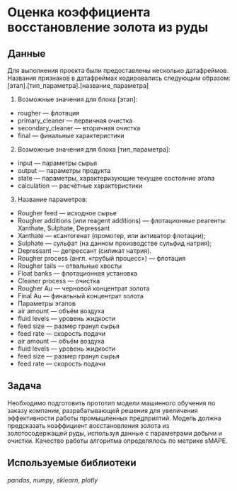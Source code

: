 # Оценка коэффициента восстановление золота из руды

## Данные

Для выполнения проекта были предоставлены несколько датафреймов. Названия признаков в датафреймах кодировались следующим образом: [этап].[тип_параметра].[название_параметра]

1. Возможные значения для блока [этап]:
- rougher — флотация
- primary_cleaner — первичная очистка
- secondary_cleaner — вторичная очистка
- final — финальные характеристики
2. Возможные значения для блока [тип_параметра]:
- input — параметры сырья
- output — параметры продукта
- state — параметры, характеризующие текущее состояние этапа
- calculation — расчётные характеристики
3. Название параметров:
- Rougher feed — исходное сырье
- Rougher additions (или reagent additions) — флотационные реагенты: Xanthate, Sulphate, Depressant
- Xanthate — ксантогенат (промотер, или активатор флотации);
- Sulphate — сульфат (на данном производстве сульфид натрия);
- Depressant — депрессант (силикат натрия).
- Rougher process (англ. «грубый процесс») — флотация
- Rougher tails — отвальные хвосты
- Float banks — флотационная установка
- Cleaner process — очистка
- Rougher Au — черновой концентрат золота
- Final Au — финальный концентрат золота
- Параметры этапов
- air amount — объём воздуха
- fluid levels — уровень жидкости
- feed size — размер гранул сырья
- feed rate — скорость подачи
- air amount — объём воздуха
- fluid levels — уровень жидкости
- feed size — размер гранул сырья
- feed rate — скорость подачи


## Задача

Необходимо подготовить прототип модели машинного обучения по заказу компании, разрабатывающей решения для увеличения эффективности работы промышленных предприятий. Модель должна предсказать коэффициент восстановления золота из золотосодержащей руды, используя данные с параметрами добычи и очистки. Качество работы алгоритма определялось по метрике sMAPE.

## Используемые библиотеки
*pandas*, *numpy*, *sklearn*, *plotly*
